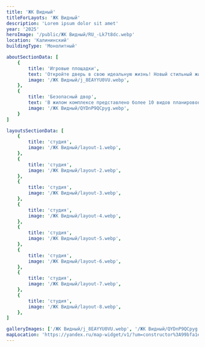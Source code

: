 ```yaml
---
title: 'ЖК Видный'
titleForLayots: 'ЖК Видный'
description: 'Lorem ipsum dolor sit amet'
year: '2025'
heroImage: '/public/ЖК Видный/RU_-Lk7t8dc.webp'
location: 'Калининский'
buildingType: 'Монолитный'

aboutSectionData: [
    {
        title: 'Игровые площадки',
        text: 'Откройте дверь в свою идеальную жизнь! Новый стильный жилой комплекс — ваш личный рай! Комфорт, уют, и безграничные возможности ждут вас здесь! Наши улицы — путь к счастью, наши дворы — оазис умиротворения! Инфраструктура, которая удовлетворит все ваши потребности! Выберите комфортное место проживания, выберите наш жилой комплекс!»',
        image: '/ЖК Видный/j_8EAYYU0VU.webp',
    },
    {
        title: 'Безопасный двор',
        text: 'В жилом комплексе представлено более 10 видов планировок, некоторые из них, предусматривают большие панорамные окна.',
        image: '/ЖК Видный/QYDnP9QCpyg.webp',
    }
]

layoutsSectionData: [
    {
        title: 'студия',
        image: '/ЖК Видный/layout-1.webp',
    },
    {
        title: 'студия',
        image: '/ЖК Видный/layout-2.webp',
    },
    {
        title: 'студия',
        image: '/ЖК Видный/layout-3.webp',
    },
    {
        title: 'студия',
        image: '/ЖК Видный/layout-4.webp',
    },
    {
        title: 'студия',
        image: '/ЖК Видный/layout-5.webp',
    },
    {
        title: 'студия',
        image: '/ЖК Видный/layout-6.webp',
    },
    {
        title: 'студия',
        image: '/ЖК Видный/layout-7.webp',
    },
    {
        title: 'студия',
        image: '/ЖК Видный/layout-8.webp',
    },
]

galleryImages: ['/ЖК Видный/j_8EAYYU0VU.webp', '/ЖК Видный/QYDnP9QCpyg.webp', '/ЖК Видный/RU_-Lk7t8dc.webp', '/ЖК Видный/-DoMQhYsHYI.webp', '/ЖК Видный/jiPBentvc8w.webp', '/ЖК Видный/MjxPsqLPIZs 1.webp']
mapLocation: 'https://yandex.ru/map-widget/v1/?um=constructor%3A99bfa1eb05cb51a7b232ff0c70919b7ef93b38a69c58524f96e0b92906f4582f&amp;source=constructor'
---
```

